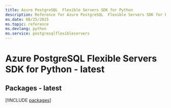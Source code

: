 ```yaml
---
title: Azure PostgreSQL  Flexible Servers SDK for Python
description: Reference for Azure PostgreSQL  Flexible Servers SDK for Python
ms.date: 08/25/2025
ms.topic: reference
ms.devlang: python
ms.service: postgresqlflexibleservers
---
```

# Azure PostgreSQL  Flexible Servers SDK for Python - latest
## Packages - latest
[!INCLUDE [packages](postgresql--flexible-servers-index.md)]